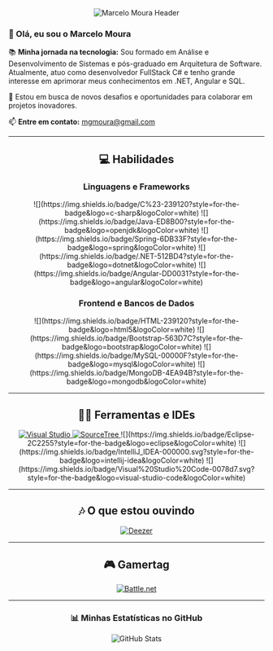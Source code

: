 <div align="center">
  <img src="https://capsule-render.vercel.app/api?type=waving&color=1e88e5&height=180&section=header&text=Marcelo Moura&fontSize=40&fontColor=ffffff" alt="Marcelo Moura Header" />
</div>

### 🧔 Olá, eu sou o Marcelo Moura

📚 **Minha jornada na tecnologia:**
Sou formado em Análise e Desenvolvimento de Sistemas e pós-graduado em Arquitetura de Software. Atualmente, atuo como desenvolvedor FullStack C# e tenho grande interesse em aprimorar meus conhecimentos em .NET, Angular e SQL.

👀 Estou em busca de novos desafios e oportunidades para colaborar em projetos inovadores.

📫 **Entre em contato:** mgmoura@gmail.com

---

<div align="center">

## 💻 Habilidades

### Linguagens e Frameworks
<p>
  ![](https://img.shields.io/badge/C%23-239120?style=for-the-badge&logo=c-sharp&logoColor=white)
  ![](https://img.shields.io/badge/Java-ED8B00?style=for-the-badge&logo=openjdk&logoColor=white)
  ![](https://img.shields.io/badge/Spring-6DB33F?style=for-the-badge&logo=spring&logoColor=white)
  ![](https://img.shields.io/badge/.NET-512BD4?style=for-the-badge&logo=dotnet&logoColor=white)
  ![](https://img.shields.io/badge/Angular-DD0031?style=for-the-badge&logo=angular&logoColor=white)
</p>

### Frontend e Bancos de Dados
<p>
  ![](https://img.shields.io/badge/HTML-239120?style=for-the-badge&logo=html5&logoColor=white)
  ![](https://img.shields.io/badge/Bootstrap-563D7C?style=for-the-badge&logo=bootstrap&logoColor=white)
  ![](https://img.shields.io/badge/MySQL-00000F?style=for-the-badge&logo=mysql&logoColor=white)
  ![](https://img.shields.io/badge/MongoDB-4EA94B?style=for-the-badge&logo=mongodb&logoColor=white)
</p>

---

## 👩‍💻 Ferramentas e IDEs

<p>
  <a href="#" target="_blank">
    <img src="https://img.shields.io/badge/Visual%20Studio-5C2D91.svg?style=for-the-badge&logo=visual-studio&logoColor=white" alt="Visual Studio" />
  </a>
  <a href="https://www.sourcetreeapp.com/" target="_blank">
    <img src="https://img.shields.io/badge/SourceTree-0052CC?style=for-the-badge&logo=sourcetree&logoColor=white" alt="SourceTree" />
  </a>
  ![](https://img.shields.io/badge/Eclipse-2C2255?style=for-the-badge&logo=eclipse&logoColor=white)
  ![](https://img.shields.io/badge/IntelliJ_IDEA-000000.svg?style=for-the-badge&logo=intellij-idea&logoColor=white)
  ![](https://img.shields.io/badge/Visual%20Studio%20Code-0078d7.svg?style=for-the-badge&logo=visual-studio-code&logoColor=white)
</p>

---

## 🎶 O que estou ouvindo

<p>
  <a href="https://link.deezer.com/s/30KYl1TN5oE1zZagcLy9w" target="_blank">
    <img src="https://img.shields.io/badge/Deezer-FEAA2D?style=for-the-badge&logo=deezer&logoColor=white" alt="Deezer" />
  </a>
</p>

---

## 🎮 Gamertag

<p>
  <a href="DEHUMANIZER#1109" target="_blank">
    <img src="https://img.shields.io/badge/Battle.net-000?style=for-the-badge&logo=battle.net&logoColor=148EFF" alt="Battle.net" />
  </a>
</p>

---

### 📊 Minhas Estatísticas no GitHub

<p align="center">
  <img src="https://github-readme-stats.vercel.app/api?username=marcelogmoura&show_icons=true&theme=merko" alt="GitHub Stats" />
</p>
</div>
